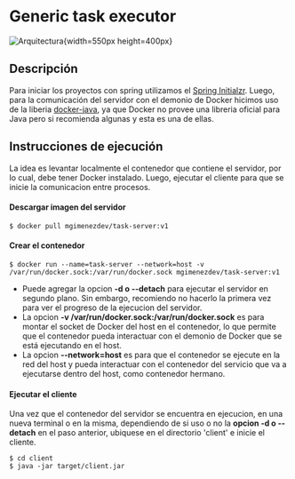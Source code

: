 # Generic task executor

![Arquitectura](https://github.com/matiasgimenezdev/generic-task-service/assets/117539520/fddcdd47-a28e-4077-b282-6f134ce04cc4){width=550px height=400px}

## Descripción
Para iniciar los proyectos con spring utilizamos el [Spring Initialzr](https://start.spring.io/). Luego, para la comunicación del servidor con el demonio de Docker hicimos uso de la liberia [docker-java](https://github.com/docker-java/docker-java), ya que Docker no provee una libreria oficial para Java pero si recomienda algunas y esta es una de ellas.

## Instrucciones de ejecución

La idea es levantar localmente el contenedor que contiene el servidor, por lo cual, debe tener Docker instalado. Luego, ejecutar el cliente para que se inicie la comunicacion entre procesos.

#### Descargar imagen del servidor
```
$ docker pull mgimenezdev/task-server:v1
```

#### Crear el contenedor
```
$ docker run --name=task-server --network=host -v /var/run/docker.sock:/var/run/docker.sock mgimenezdev/task-server:v1
```
- Puede agregar la opcion **-d o --detach** para ejecutar el servidor en segundo plano. Sin embargo, recomiendo no hacerlo la primera vez para ver el progreso de la ejecucion del servidor.
- La opcion **-v /var/run/docker.sock:/var/run/docker.sock** es para montar el socket de Docker del host en el contenedor, lo que permite que el contenedor pueda interactuar con el demonio de Docker que se está ejecutando en el host.
- La opcion **--network=host** es para que el contenedor se ejecute en la red del host y pueda interactuar con el contenedor del servicio que va a ejecutarse dentro del host, como contenedor hermano.

#### Ejecutar el cliente
Una vez que el contenedor del servidor se encuentra en ejecucion, en una nueva terminal o en la misma, dependiendo de si uso o no la **opcion -d o --detach** en el paso anterior, ubiquese en el directorio 'client' e inicie el cliente. <br>
```
$ cd client
$ java -jar target/client.jar
```
